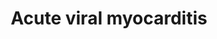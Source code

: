 ---
annotations:
- id: PW:0001037
  parent: disease pathway
  type: Pathway Ontology
  value: myocarditis pathway
- id: PW:0000013
  parent: disease pathway
  type: Pathway Ontology
  value: disease pathway
- id: DOID:934
  parent: disease by infectious agent
  type: Disease Ontology
  value: viral infectious disease
- id: CL:0000746
  parent: native cell
  type: Cell Type Ontology
  value: cardiac muscle cell
- id: PW:0000022
  parent: disease pathway
  type: Pathway Ontology
  value: cardiomyopathy pathway
- id: DOID:820
  parent: cardiovascular system disease
  type: Disease Ontology
  value: myocarditis
authors:
- Olivier.traets
- Fehrhart
- Egonw
- Khanspers
- MaintBot
- Marvin M2
- Eweitz
- Finterly
citedin:
- link: PMC9138293
- link: PMC7561109
communities:
- Diseases
- RareDiseases
description: Viral myocarditis is a rare cardiac disease associated with the inflammation
  and injury of the myocardium. The downstream effects are a product of cooperation
  between viral processes and both the adaptive as innate host's immune response.
  Acute appearance of myocarditis is mostly idiopathic, i.e. of unknown origin. Primarily
  established on clinical observation and limited epidemiologic studies. Most studied
  cases are coxsackie, adeno and human immunodeficiency virus. Grey compartments describe
  extracellular matrix. Direct lines indicate downstream effects and dashed lines
  indicate speculative research.
last-edited: 2022-02-26
ndex: 6d90c3cd-8b6a-11eb-9e72-0ac135e8bacf
organisms:
- Homo sapiens
redirect_from:
- /index.php/Pathway:WP4298
- /instance/WP4298
revision: null
schema-jsonld:
- '@context': https://schema.org/
  '@id': https://wikipathways.github.io/pathways/WP4298.html
  '@type': Dataset
  creator:
    '@type': Organization
    name: WikiPathways
  description: Viral myocarditis is a rare cardiac disease associated with the inflammation
    and injury of the myocardium. The downstream effects are a product of cooperation
    between viral processes and both the adaptive as innate host's immune response.
    Acute appearance of myocarditis is mostly idiopathic, i.e. of unknown origin.
    Primarily established on clinical observation and limited epidemiologic studies.
    Most studied cases are coxsackie, adeno and human immunodeficiency virus. Grey
    compartments describe extracellular matrix. Direct lines indicate downstream effects
    and dashed lines indicate speculative research.
  keywords:
  - ''
  - 135 S A-particle
  - 2A^PRO
  - 34. Mulders MN, Salminen M, Kalkkinen N, Hovi T. Molecular epidemiology of coxsackievirus
    B4
  - 35. Rico-Hesse R, Pallansch MA, Nottay BK, Kew OM. Geographic distribution of
    wild poliovirus
  - 3C^PRO
  - ABL1
  - ABL2
  - ACTB
  - AIF1
  - AKT1
  - ATF-2
  - BAX
  - BCL2
  - BCL2L1
  - BH3 Bid
  - BNIP2
  - CAAP1
  - CAR
  - CASP2
  - CASP3
  - CASP6
  - CASP7
  - CASP8
  - CASP9
  - CAV1
  - CCND1
  - CCR3
  - CCR5
  - CD4
  - CD40LG
  - CD55
  - CD80
  - CHRAC1
  - CREB1
  - CVB3
  - CXADR
  - CXCR4
  - CYCS
  - Ca2+
  - Catenin beta-1
  - Cd28
  - DAF
  - DAG1-B
  - DAG1-a
  - DAP5
  - DFFA/ICAD
  - DFFB-45
  - DMD
  - Dystrophin
  - ECM-receptor interaction
  - EIF4G1
  - EIF4G2
  - ENDOG
  - Endothelin-1
  - FYN
  - GSK3B
  - HLA-DMA
  - Herbimycin A
  - IFNG
  - IL1
  - IL10
  - IL12A
  - IL12B
  - IL2
  - IL6
  - ILK
  - ITGAL
  - ITGB2
  - IgG
  - JAK1
  - JNK1
  - KRT8
  - LAMA2
  - MAPK1
  - MAPK3
  - MEK 1/2
  - MHC-1
  - MHCII
  - MK2
  - MKK 3/6
  - MKK 4/7
  - MMP9
  - MYH6
  - Macrophage
  - Matrix metalloproteinases
  - Molecular epidemiology of wild poliovirus type 1 in Europe, the Middle East, and
    the Indian
  - Myocarditis
  - NF-kB
  - NFKB2
  - NLRP3
  - NOD2
  - Nitric oxide synthase
  - PABPC1
  - PAR
  - PARP1
  - PIK3
  - PTCRA
  - PYCARD
  - Perforin-1
  - Pro-IL-18
  - Proteasome
  - RAC2
  - RAC3
  - RAF-1
  - RASA1
  - SGCA
  - SGCB
  - SGCD
  - SGCG
  - SOCS1
  - SOS1
  - SRC
  - STAT1
  - STAT3
  - 'Striated muscle '
  - T cell receptor alpha chain V region
  - T-cell receptor beta chain V region
  - TGFB1
  - TICAM1
  - TLR3
  - TLR4
  - TLR5
  - TNF-a
  - TNFRSM5
  - Tyrosine kinase
  - Viral entry
  - 'and disclosure of the correct VP1/2A(pro) cleavage site: evidence for high genomic
    diversity and'
  - c-Jun
  - cd86
  - contraction
  - dipeptide
  - ganglioside GM1
  - glycophosphatidylinositol
  - hsp27
  - long-term endemicity of distinct genotypes. J Gen Virol 2000;81 Part 3:803-812.
  - p53
  - 'peptidoglycan muramyl '
  - pro-IL-1beta
  - prostaglandin E2
  - reactive oxygen species generators
  - subcontinent. J Infect Dis 1995;171:1399-1405.
  - type 1 genotypes. Virology 1987;160:311-322.
  license: CC0
  name: Acute viral myocarditis
seo: CreativeWork
title: Acute viral myocarditis
wpid: WP4298
---